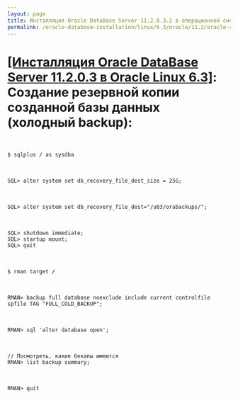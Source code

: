 ```yaml
---
layout: page
title: Инсталляция Oracle DataBase Server 11.2.0.3.2 в операционной системе Oracle Linux 6.3 x86_64
permalink: /oracle-database-installation/linux/6.3/oracle/11.2/oracle-cold-backup/
---
```


# <a href="/oracle-database-installation/linux/6.3/oracle/11.2/">[Инсталляция Oracle DataBase Server 11.2.0.3 в Oracle Linux 6.3]</a>: Создание резервной копии созданной базы данных (холодный backup):


<br/>

	$ sqlplus / as sysdba

<br/>


	SQL> alter system set db_recovery_file_dest_size = 25G;

<br/>


	SQL> alter system set db_recovery_file_dest="/u03/orabackups/";


<br/>


	SQL> shutdown immediate;
	SQL> startup mount;
	SQL> quit

<br/>

	$ rman target /

<br/>

	RMAN> backup full database noexclude include current controlfile spfile TAG "FULL_COLD_BACKUP";

<br/>

	RMAN> sql 'alter database open';

<br/>

	// Посмотреть, какие бекапы имеются
	RMAN> list backup summary;

<br/>

	RMAN> quit
